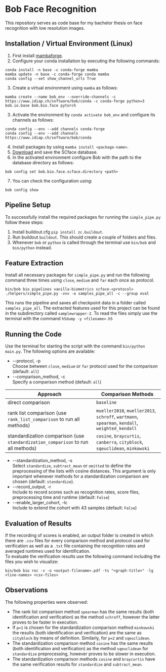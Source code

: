 # Bob Face Recognition
This repository serves as code base for my bachelor thesis on face recognition with low resolution images.

## Installation / Virtual Environment (Linux)
1. First install [mambaforge](https://github.com/conda-forge/miniforge#mambaforge).
2. Configure your conda installation by executing the following commands:
```
conda install -n base -c conda-forge mamba
mamba update -n base -c conda-forge conda mamba
conda config --set show_channel_urls True
```
3. Create a virtual environment using `mamba` as follows:
```
mamba create --name bob_env --override-channels -c https://www.idiap.ch/software/bob/conda -c conda-forge python=3 bob.io.base bob.bio.face pytorch  
```
3. Activate the environment by `conda activate bob_env` and configure its channels as follows:
```
conda config --env --add channels conda-forge
conda config --env --add channels https://www.idiap.ch/software/bob/conda
```
4. Install packages by using `mamba install <package-name>`.
5. [Download](https://www.scface.org/) and save the SCface database.
6. In the activated environment configure Bob with the path to the database directory as follows:
```
bob config set bob.bio.face.scface.directory <path>
```
7. You can check the configuration using:
```
bob config show
```

## Pipeline Setup
To successfully install the required packages for running the `simple_pipe.py` follow these steps:

1. Install buildout.cfg `pip install zc.buildout`.
2. Run buildout `buildout`. This should create a couple of folders and files.
3. Whenever `bob` or `python` is called through the terminal use `bin/bob` and `bin/python` instead.

## Feature Extraction
Install all necessary packages for `simple_pipe.py` and run the following command three times using `close`, `medium` and `far` each once as protocol.
```
bin/bob bio pipelines vanilla-biometrics scface-<protocol> ./helpers/simple_pipe.py -vvv -o samples_pipe_all -c --group eval
```
This runs the pipeline and saves all checkpoint data in a folder called `samples_pipe_all`. The extracted features used for this project can be found in the subdirectory called `samplewrapper-2`. To read the files simply use the terminal with the command `h5dump -y <filename>.h5`

## Running the Code
Use the terminal for starting the script with the command `bin/python main.py`. The following options are available:
* --protocol, -p\
Choose between `close`, `medium` or `far` protocol used for the comparison (default: `all`)
* --comparison_method, -c\
Specify a comparison method (default: `all`)

| Approach                                                                         | Comparison Methods                                                                             |
|----------------------------------------------------------------------------------|------------------------------------------------------------------------------------------------|
| direct comparison                                                                | `baseline`                                                                                     |
| rank list comparison (use `rank_list_comparison` to run all methods)             | `mueller2010`, `mueller2013`, `schroff`, `wartmann`, `spearman`, `kendall`, `weighted_kendall` |
| standardization comparison (use `standardization_comparison` to run all methods) | `cosine`, `braycurtis`, `canberra`, `cityblock`, `sqeuclidean`, `minkowski`                    |

* --standardization_method, -s\
Select `standardize`, `subtract_mean` or `omitted` to define the preprocessing of the lists with cosine distances. This argument is only important whenever methods for a standardization comparison are chosen (default: `standardize`).
* --record_output, -r\
Include to record scores such as recognition rates, score files, preprocessing time and runtime (default: `False`)
* --enable_larger_cohort, -lc\
Include to extend the cohort with 43 samples (default: `False`)

## Evaluation of Results
If the recording of scores is enabled, an output folder is created in which there are `.csv` files for every comparison method and protocol used for verification as well as a `.txt` file containing the recognition rates and averaged runtimes used for identification.\
To evaluate the verification results use the following command including the files you wish to visualize:
```
bin/bob bio roc -v -o <output-filename>.pdf -ts "<graph-title>" -lg <line-names> <csv-files>
```

## Observations
The following properties were observed:
* The rank list comparison method `spearman` has the same results (both identification and verification) as the method `schroff`, however the latter proves to be faster in execution.
* If `p=1` is chosen for the standardization comparison method `minkowski` the results (both identification and verification) are the same as `cityblock` by means of definition. Similarly, for `p=2` and `sqeuclidean`.
* The standardization comparison method `cosine` has the same results (both identification and verification) as the method `sqeuclidean` for `standardize` preprocessing, however proves to be slower in execution.
* The standardization comparison methods `cosine` and `braycurtis` have the same verification results for `standardize` and `subtract_mean`.

